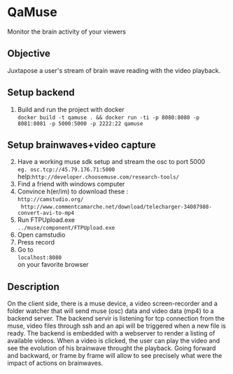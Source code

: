QaMuse
======
Monitor the brain activity of your viewers

Objective
---------
Juxtapose a user's stream of brain wave reading with the video playback.

Setup backend
------
1. Build and run the project with docker  
```docker build -t qamuse . && docker run -ti -p 8080:8080 -p 8081:8081 -p 5000:5000 -p 2222:22 qamuse ```

Setup brainwaves+video capture
-------------------
2. Have a working muse sdk setup and stream the osc to port 5000  
```eg. osc.tcp://45.79.176.71:5000 ```help:```http://developer.choosemuse.com/research-tools/```  
3. Find a friend with windows computer
4. Convince h(er/im) to download these :  
```http://camstudio.org/ ```  
``` http://www.commentcamarche.net/download/telecharger-34087988-convert-avi-to-mp4```  
5. Run FTPUpload.exe  
```../muse/component/FTPUpload.exe```  
6. Open camstudio  
7. Press record  
8. Go to  
```localhost:8080 ```  
on your favorite browser  

Description
------------
On the client side, there is a muse device, a video screen-recorder and a folder watcher that will send muse (osc) data and video data (mp4) to a backend server. The backend servir is listening for tcp connection from the muse, video files through ssh and an api will be triggered when a new file is ready. The backend is embedded with a webserver to render a listing of available videos. When a video is clicked, the user can play the video and see the evolution of his brainwave throught the playback. Going forward and backward, or frame by frame will allow to see precisely what were the impact of actions on brainwaves.
